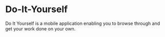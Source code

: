 # Do-It-Yourself
Do It Yourself is a mobile application enabling you to browse through and get your work done on your own.